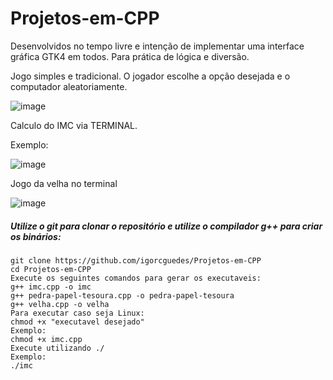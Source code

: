 # Projetos-em-CPP
Desenvolvidos no tempo livre e intenção de implementar uma interface gráfica GTK4 em todos.
Para prática de lógica e diversão.


Jogo simples e tradicional. O jogador escolhe a opção desejada e o computador aleatoriamente.

![image](https://user-images.githubusercontent.com/48987652/160919453-403e1d1c-bcbd-4c59-b786-6ae00427b24a.png)

Calculo do IMC via TERMINAL.

Exemplo:

![image](https://user-images.githubusercontent.com/48987652/160919486-debed3c0-180f-4e04-b916-0a093e299ebc.png)

Jogo da velha no terminal

![image](https://user-images.githubusercontent.com/48987652/160919506-a862ea8f-a834-4366-842a-3c41a84161b2.png)

##### Utilize o git para clonar o repositório e utilize o compilador g++ para criar os binários:

    git clone https://github.com/igorcguedes/Projetos-em-CPP
    cd Projetos-em-CPP
    Execute os seguintes comandos para gerar os executaveis: 
    g++ imc.cpp -o imc
    g++ pedra-papel-tesoura.cpp -o pedra-papel-tesoura
    g++ velha.cpp -o velha
    Para executar caso seja Linux:
    chmod +x "executavel desejado" 
    Exemplo:
    chmod +x imc.cpp
    Execute utilizando ./
    Exemplo:
    ./imc

